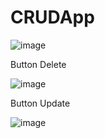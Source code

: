 # CRUDApp
![image](https://github.com/user-attachments/assets/3a3d52df-17cd-41d3-93ac-5ca37b3f4adb)

Button Delete

![image](https://github.com/user-attachments/assets/252be4f2-bf22-489e-a8c3-8fc55621a7bd)

Button Update

![image](https://github.com/user-attachments/assets/a6169a25-6939-41b2-80f2-236b402b8970)
